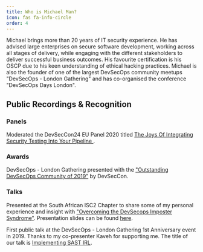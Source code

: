 ```yaml
---
title: Who is Michael Man?
icon: fas fa-info-circle
order: 4
---
```


Michael brings more than 20 years of IT security experience. He has advised large enterprises on secure software development, working across all stages of delivery, while engaging with the different stakeholders to deliver successful business outcomes. His favourite certification is his OSCP due to his keen understanding of ethical hacking practices. Michael is also the founder of one of the largest DevSecOps community meetups "DevSecOps - London Gathering" and has co-organised the conference "DevSecOps Days London".

## Public Recordings & Recognition  
### Panels  
Moderated the DevSecCon24 EU Panel 2020 titled [The Joys Of Integrating Security Testing Into Your Pipeline ](https://youtu.be/rSGFpAU4RwU).
### Awards  
DevSecOps - London Gathering presented with the ["Outstanding DevSecOps Community of 2019"](https://www.devseccon.com/blog/devsecops-leadership-awards-winners) by DevSecCon.
### Talks  
Presented at the South African ISC2 Chapter to share some of my personal experience and insight with ["Overcoming the DevSecops Imposter Syndrome"](https://www.eventbrite.com/e/isc2-chapter-event-overcoming-the-devsecops-imposter-syndrome-tickets-383613788167).  Presentation slides can be found [here](https://github.com/DSOTraining/dsotraining.github.io/tree/main/assets/talks/OvercomingTheDevSecOpsImposterSyndrome_July2022.pdf).


First public talk at the DevSecOps - London Gathering 1st Anniversary event in 2019. Thanks to my co-presenter Kaveh for supporting me. The title of our talk is [Implementing SAST IRL](https://youtu.be/SQJ9HsjC9qM).
